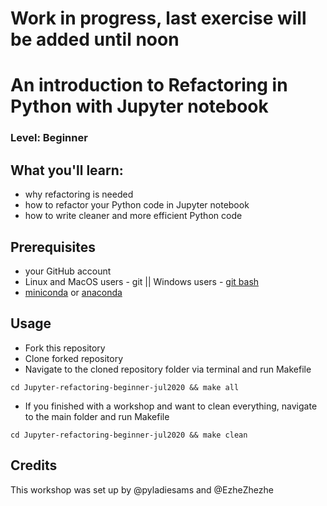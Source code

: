 # Work in progress, last exercise will be added until noon


# An introduction to Refactoring in Python with Jupyter notebook
### Level: Beginner 

## What you'll learn:
- why refactoring is needed
- how to refactor your Python code in Jupyter notebook
- how to write cleaner and more efficient Python code

## Prerequisites
* your GitHub account
* Linux and MacOS users - git || Windows users - [git bash](https://gitforwindows.org/)
* [miniconda](https://docs.conda.io/en/latest/miniconda.html) or [anaconda](https://www.anaconda.com/products/individual)

## Usage
* Fork this repository
* Clone forked repository
* Navigate to the cloned repository folder via terminal and run Makefile
```
cd Jupyter-refactoring-beginner-jul2020 && make all
```
* If you finished with a workshop and want to clean everything, navigate to the main folder and run Makefile
```
cd Jupyter-refactoring-beginner-jul2020 && make clean
```

## Credits
This workshop was set up by @pyladiesams and @EzheZhezhe
